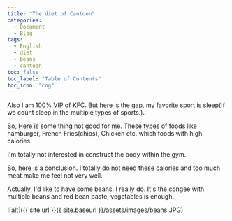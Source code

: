 ```yaml
---
title: "The diet of Cantoon"
categories:
  - Document
  - Blog
tags:
  - English
  - diet
  - beans
  - cantoon
toc: false
toc_label: "Table of Contents"
toc_icon: "cog"
---
```



Also I am 100% VIP of KFC. But here is the gap, my favorite sport is sleep(If we count sleep in the multiple types of sports.).

So, Here is some thing not good for me. These types of foods like hamburger, French Fries(chips), Chicken etc. which foods with high calories.

I'm totally not interested in construct the body within the gym.

So, here is a conclusion. I totally do not need these calories and too much meat make me feel not very well.


Actually, I'd like to have some beans. I really do. It's the congee with multiple beans and red bean paste, vegetables is enough.


<!-- https://mmistakes.github.io/minimal-mistakes/post%20formats/post-image-standard/ -->
![alt]({{ site.url }}{{ site.baseurl }}/assets/images/beans.JPG)
